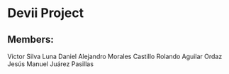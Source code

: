 # Devii Project

##  Members: 

Victor Silva Luna
Daniel Alejandro Morales Castillo
Rolando Aguilar Ordaz
Jesús Manuel Juárez Pasillas
